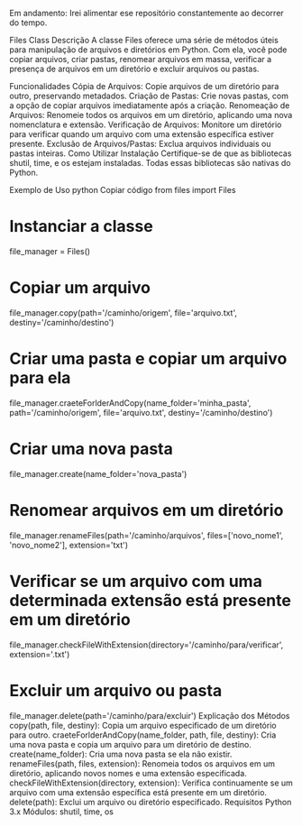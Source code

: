 Em andamento: Irei alimentar ese repositório constantemente ao decorrer do tempo.

Files Class
Descrição
A classe Files oferece uma série de métodos úteis para manipulação de arquivos e diretórios em Python. Com ela, você pode copiar arquivos, criar pastas, renomear arquivos em massa, verificar a presença de arquivos em um diretório e excluir arquivos ou pastas.

Funcionalidades
Cópia de Arquivos: Copie arquivos de um diretório para outro, preservando metadados.
Criação de Pastas: Crie novas pastas, com a opção de copiar arquivos imediatamente após a criação.
Renomeação de Arquivos: Renomeie todos os arquivos em um diretório, aplicando uma nova nomenclatura e extensão.
Verificação de Arquivos: Monitore um diretório para verificar quando um arquivo com uma extensão específica estiver presente.
Exclusão de Arquivos/Pastas: Exclua arquivos individuais ou pastas inteiras.
Como Utilizar
Instalação
Certifique-se de que as bibliotecas shutil, time, e os estejam instaladas. Todas essas bibliotecas são nativas do Python.

Exemplo de Uso
python
Copiar código
from files import Files

# Instanciar a classe
file_manager = Files()

# Copiar um arquivo
file_manager.copy(path='/caminho/origem', file='arquivo.txt', destiny='/caminho/destino')

# Criar uma pasta e copiar um arquivo para ela
file_manager.craeteForlderAndCopy(name_folder='minha_pasta', path='/caminho/origem', file='arquivo.txt', destiny='/caminho/destino')

# Criar uma nova pasta
file_manager.create(name_folder='nova_pasta')

# Renomear arquivos em um diretório
file_manager.renameFiles(path='/caminho/arquivos', files=['novo_nome1', 'novo_nome2'], extension='txt')

# Verificar se um arquivo com uma determinada extensão está presente em um diretório
file_manager.checkFileWithExtension(directory='/caminho/para/verificar', extension='.txt')

# Excluir um arquivo ou pasta
file_manager.delete(path='/caminho/para/excluir')
Explicação dos Métodos
copy(path, file, destiny): Copia um arquivo especificado de um diretório para outro.
craeteForlderAndCopy(name_folder, path, file, destiny): Cria uma nova pasta e copia um arquivo para um diretório de destino.
create(name_folder): Cria uma nova pasta se ela não existir.
renameFiles(path, files, extension): Renomeia todos os arquivos em um diretório, aplicando novos nomes e uma extensão especificada.
checkFileWithExtension(directory, extension): Verifica continuamente se um arquivo com uma extensão específica está presente em um diretório.
delete(path): Exclui um arquivo ou diretório especificado.
Requisitos
Python 3.x
Módulos: shutil, time, os
